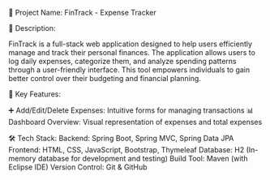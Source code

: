 💼 Project Name: FinTrack - Expense Tracker

📝 Description:

FinTrack is a full-stack web application designed to help users efficiently manage and track their personal finances. The application allows users to log daily expenses, categorize them, and analyze spending patterns through a user-friendly interface. This tool empowers individuals to gain better control over their budgeting and financial planning.

🚀 Key Features:

➕ Add/Edit/Delete Expenses: Intuitive forms for managing transactions
📊 Dashboard Overview: Visual representation of  expenses and total expenses

🛠️ Tech Stack:
Backend: Spring Boot, Spring MVC, Spring Data JPA 
Frontend: HTML, CSS, JavaScript, Bootstrap, Thymeleaf
Database: H2 (In-memory database for development and testing)
Build Tool: Maven  (with Eclipse IDE)
Version Control: Git & GitHub


